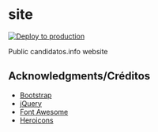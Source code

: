 # site
[![Deploy to production](https://github.com/ABuarque/i2m/workflows/Deploy/badge.svg)](https://candidatos.info)

Public candidatos.info website


## Acknowledgments/Créditos

- [Bootstrap](https://getbootstrap.com/)
- [jQuery](https://jquery.com/)
- [Font Awesome](https://fontawesome.com/)
- [Heroicons](https://heroicons.dev/)
